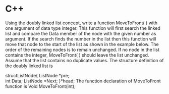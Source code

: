# C++
Using the doubly linked list concept, write a function MoveToFront( ) with one argument of data type integer. This function will first search the linked list and compare the Data member of the node with the given number as argument. If the search finds the number in the list then this function will move that node to the start of the list as shown in the example below. The order of the remaining nodes is to remain unchanged. If no node in the list contains the integer, MoveToFront( ) should leave the list unchanged. Assume that the list contains no duplicate values.  The structure definition of the doubly linked list is 
	
structListNode{
		ListNode *pre;	
		int Data;
		ListNode *Next;
	}*head;
The function declaration of MoveToFront function is Void MoveToFront(int);

